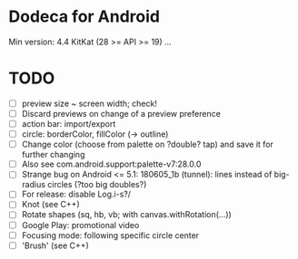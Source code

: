 # Dodeca for Android
Min version: 4.4 KitKat (28 >= API >= 19)
...
# TODO
- [ ] preview size ~ screen width; check!
- [ ] Discard previews on change of a preview preference
- [ ] action bar: import/export
- [ ] circle: borderColor, fillColor (-> outline)
- [ ] Change color (choose from palette on ?double? tap) and save it for further changing
- [ ] Also see com.android.support:palette-v7:28.0.0
- [ ] Strange bug on Android <= 5.1: 180605_1b (tunnel): lines instead of big-radius circles (?too big doubles?)
- [ ] For release: disable Log.i-s?/
- [ ] Knot (see C++)
- [ ] Rotate shapes (sq, hb, vb; with canvas.withRotation(...))
- [ ] Google Play: promotional video
- [ ] Focusing mode: following specific circle center
- [ ] 'Brush' (see C++)
